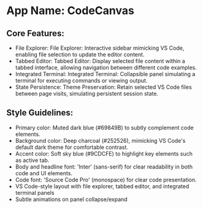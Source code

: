 # **App Name**: CodeCanvas

## Core Features:

- File Explorer: File Explorer: Interactive sidebar mimicking VS Code, enabling file selection to update the editor content.
- Tabbed Editor: Tabbed Editor: Display selected file content within a tabbed interface, allowing navigation between different code examples.
- Integrated Terminal: Integrated Terminal: Collapsible panel simulating a terminal for executing commands or viewing output.
- State Persistence: Theme Preservation: Retain selected VS Code files between page visits, simulating persistent session state.

## Style Guidelines:

- Primary color: Muted dark blue (#69849B) to subtly complement code elements.
- Background color: Deep charcoal (#252526), mimicking VS Code's default dark theme for comfortable contrast.
- Accent color: Soft sky blue (#9CDCFE) to highlight key elements such as active tab.
- Body and headline font: 'Inter' (sans-serif) for clear readability in both code and UI elements.
- Code font: 'Source Code Pro' (monospace) for clear code presentation.
- VS Code-style layout with file explorer, tabbed editor, and integrated terminal panels
- Subtle animations on panel collapse/expand